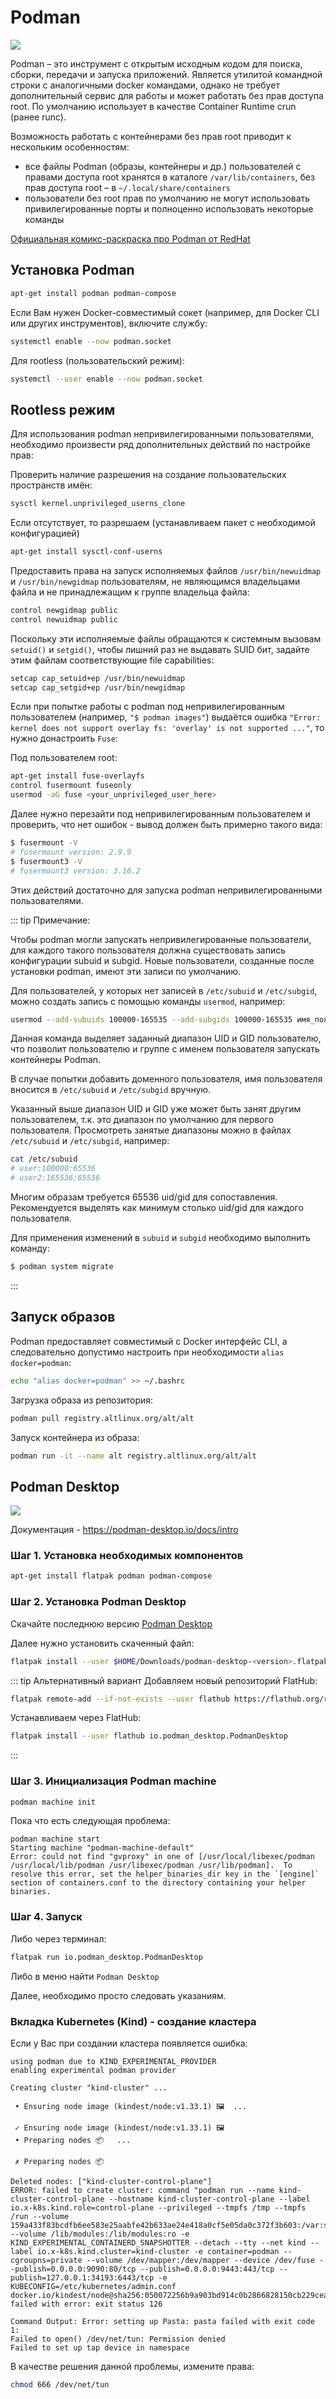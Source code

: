 # Podman

![](https://basis.gnulinux.pro/ru/latest/_images/podman.png)

Podman – это инструмент с открытым исходным кодом для поиска, сборки, передачи и запуска приложений. Является утилитой командной строки с аналогичными docker командами, однако не требует дополнительный сервис для работы и может работать без прав доступа root. По умолчанию использует в качестве Container Runtime crun (ранее runc).

Возможность работать с контейнерами без прав root приводит к нескольким особенностям:
- все файлы Podman (образы, контейнеры и др.) пользователей с правами доступа root хранятся в каталоге `/var/lib/containers`, без прав доступа root – в `~/.local/share/containers`
- пользователи без root прав по умолчанию не могут использовать привилегированные порты и полноценно использовать некоторые команды

[Официальная комикс-раскраска про Podman от RedHat](/public/static/ContainerCommandosColoringBook.pdf)


## Установка Podman

```bash
apt-get install podman podman-compose
```

Если Вам нужен Docker-совместимый сокет (например, для Docker CLI или других инструментов), включите службу:
```bash
systemctl enable --now podman.socket
```

Для rootless (пользовательский режим):
```bash
systemctl --user enable --now podman.socket
```

## Rootless режим

Для использования podman непривилегированными пользователями, необходимо произвести ряд дополнительных действий по настройке прав:

Проверить наличие разрешения на создание пользовательских пространств имён:
```bash
sysctl kernel.unprivileged_userns_clone
```
Если отсутствует, то разрешаем (устанавливаем пакет с необходимой конфигурацией)
```bash
apt-get install sysctl-conf-userns
```
Предоставить права на запуск исполняемых файлов `/usr/bin/newuidmap` и `/usr/bin/newgidmap` пользователям, не являющимся владельцами файла и не принадлежащим к группе владельца файла:
```bash
control newgidmap public
control newuidmap public
```
Поскольку эти исполняемые файлы обращаются к системным вызовам `setuid()` и `setgid()`, чтобы лишний раз не выдавать SUID бит, задайте этим файлам соответствующие file capabilities:
```bash
setcap cap_setuid+ep /usr/bin/newuidmap
setcap cap_setgid+ep /usr/bin/newgidmap
```
Если при попытке работы с podman под непривилегированным пользователем (например, `"$ podman images"`) выдаётся ошибка `"Error: kernel does not support overlay fs: 'overlay' is not supported ..."`, то нужно донастроить `Fuse`:

Под пользователем root:
```bash
apt-get install fuse-overlayfs
control fusermount fuseonly
usermod -aG fuse <your_unprivileged_user_here>
```
Далее нужно перезайти под непривилегированным пользователем и проверить, что нет ошибок - вывод должен быть примерно такого вида:
```bash
$ fusermount -V
# fusermount version: 2.9.9
$ fusermount3 -V
# fusermount3 version: 3.16.2
```
Этих действий достаточно для запуска podman непривилегированными пользователями. 

::: tip Примечание:

Чтобы podman могли запускать непривилегированные пользователи, для каждого такого пользователя должна существовать запись конфигурации subuid и subgid. Новые пользователи, созданные после установки podman, имеют эти записи по умолчанию.

Для пользователей, у которых нет записей в `/etc/subuid` и `/etc/subgid`, можно создать запись с помощью команды `usermod`, например:
```bash
usermod --add-subuids 100000-165535 --add-subgids 100000-165535 имя_пользователя
```
Данная команда выделяет заданный диапазон UID и GID пользователю, что позволит пользователю и группе с именем пользователя запускать контейнеры Podman.

В случае попытки добавить доменного пользователя, имя пользователя вносится в `/etc/subuid` и `/etc/subgid` вручную.

Указанный выше диапазон UID и GID уже может быть занят другим пользователем, т.к. это диапазон по умолчанию для первого пользователя. Просмотреть занятые диапазоны можно в файлах `/etc/subuid` и `/etc/subgid`, например:
```bash
cat /etc/subuid 
# user:100000:65536
# user2:165536:65536
```
Многим образам требуется 65536 uid/gid для сопоставления. Рекомендуется выделять как минимум столько uid/gid для каждого пользователя.

Для применения изменений в `subuid` и `subgid` необходимо выполнить команду:
```bash
$ podman system migrate
```
:::

## Запуск образов

Podman предоставляет совместимый с Docker интерфейс CLI, а следовательно допустимо настроить при необходимости `alias docker=podman`:
```bash
echo "alias docker=podman" >> ~/.bashrc
```
Загрузка образа из репозитория:
```bash
podman pull registry.altlinux.org/alt/alt
```
Запуск контейнера из образа:
```bash
podman run -it --name alt registry.altlinux.org/alt/alt
```

## Podman Desktop

![](https://podman-desktop.io/img/features/homepage.webp)

Документация - https://podman-desktop.io/docs/intro

### Шаг 1. Установка необходимых компонентов

```bash
apt-get install flatpak podman podman-compose
```

### Шаг 2. Установка Podman Desktop

Скачайте последнюю версию [Podman Desktop](https://podman-desktop.io/downloads/linux)

Далее нужно установить скаченный файл:
```bash
flatpak install --user $HOME/Downloads/podman-desktop-<version>.flatpak
```
::: tip Альтернативный вариант
Добавляем новый репозиторий FlatHub:
```bash
flatpak remote-add --if-not-exists --user flathub https://flathub.org/repo/flathub.flatpakrepo
```
Устанавливаем через FlatHub:
```bash
flatpak install --user flathub io.podman_desktop.PodmanDesktop
```
:::

### Шаг 3. Инициализация Podman machine

```bash
podman machine init
```

Пока что есть следующая проблема:
```
podman machine start
Starting machine "podman-machine-default"
Error: could not find "gvproxy" in one of [/usr/local/libexec/podman /usr/local/lib/podman /usr/libexec/podman /usr/lib/podman].  To resolve this error, set the helper_binaries_dir key in the `[engine]` section of containers.conf to the directory containing your helper binaries.
```

### Шаг 4. Запуск

Либо через терминал:
```bash
flatpak run io.podman_desktop.PodmanDesktop
```

Либо в меню найти `Podman Desktop`

Далее, необходимо просто следовать указаниям.

### Вкладка Kubernetes (Kind) - создание кластера

Если у Вас при создании кластера появляется ошибка:
```
using podman due to KIND_EXPERIMENTAL_PROVIDER
enabling experimental podman provider

Creating cluster "kind-cluster" ...

 • Ensuring node image (kindest/node:v1.33.1) 🖼  ...

 ✓ Ensuring node image (kindest/node:v1.33.1) 🖼
 • Preparing nodes 📦   ...

 ✗ Preparing nodes 📦 

Deleted nodes: ["kind-cluster-control-plane"]
ERROR: failed to create cluster: command "podman run --name kind-cluster-control-plane --hostname kind-cluster-control-plane --label io.x-k8s.kind.role=control-plane --privileged --tmpfs /tmp --tmpfs /run --volume 159a433f83bcdfb6ee583e25aabfe42b633ae24e418a0cf5e05da0c372f3b603:/var:suid,exec,dev --volume /lib/modules:/lib/modules:ro -e KIND_EXPERIMENTAL_CONTAINERD_SNAPSHOTTER --detach --tty --net kind --label io.x-k8s.kind.cluster=kind-cluster -e container=podman --cgroupns=private --volume /dev/mapper:/dev/mapper --device /dev/fuse --publish=0.0.0.0:9090:80/tcp --publish=0.0.0.0:9443:443/tcp --publish=127.0.0.1:34193:6443/tcp -e KUBECONFIG=/etc/kubernetes/admin.conf docker.io/kindest/node@sha256:050072256b9a903bd914c0b2866828150cb229cea0efe5892e2b644d5dd3b34f" failed with error: exit status 126

Command Output: Error: setting up Pasta: pasta failed with exit code 1:
Failed to open() /dev/net/tun: Permission denied
Failed to set up tap device in namespace
```

В качестве решения данной проблемы, измените права:
```bash
chmod 666 /dev/net/tun
```